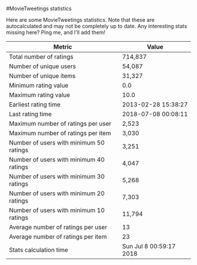 #MovieTweetings statistics

Here are some MovieTweetings statistics. Note that these are autocalculated and may not be completely up to date. Any interesting stats missing here? Ping me, and I'll add them!

Metric | Value
--- | ---
Total number of ratings                 | 714,837
Number of unique users                  | 54,087
Number of unique items                  | 31,327
Minimum rating value                    | 0.0
Maximum rating value                    | 10.0
Earliest rating time                    | 2013-02-28 15:38:27
Last rating time                        | 2018-07-08 00:08:11
Maximum number of ratings per user      | 2,523
Maximum number of ratings per item      | 3,030
Number of users with minimum 50 ratings | 3,251
Number of users with minimum 40 ratings | 4,047
Number of users with minimum 30 ratings | 5,268
Number of users with minimum 20 ratings | 7,303
Number of users with minimum 10 ratings | 11,794
Average number of ratings per user      | 13
Average number of ratings per item      | 23
Stats calculation time                  | Sun Jul  8 00:59:17 2018

